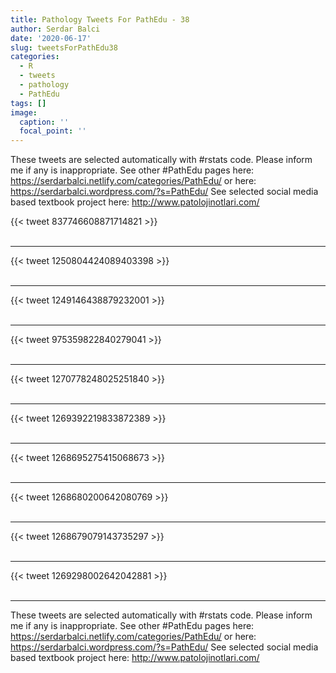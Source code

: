 ```yaml
---
title: Pathology Tweets For PathEdu - 38
author: Serdar Balci
date: '2020-06-17'
slug: tweetsForPathEdu38
categories:
  - R
  - tweets
  - pathology
  - PathEdu
tags: []
image:
  caption: ''
  focal_point: ''
---
```



These tweets are selected automatically with #rstats code. Please inform me if any is inappropriate.
See other #PathEdu pages here: https://serdarbalci.netlify.com/categories/PathEdu/  or here: https://serdarbalci.wordpress.com/?s=PathEdu/ 
See selected social media based textbook project here: http://www.patolojinotlari.com/

{{< tweet 837746608871714821 >}}
<br>
<br>
<hr>
{{< tweet 1250804424089403398 >}}
<br>
<br>
<hr>
{{< tweet 1249146438879232001 >}}
<br>
<br>
<hr>
{{< tweet 975359822840279041 >}}
<br>
<br>
<hr>
{{< tweet 1270778248025251840 >}}
<br>
<br>
<hr>
{{< tweet 1269392219833872389 >}}
<br>
<br>
<hr>
{{< tweet 1268695275415068673 >}}
<br>
<br>
<hr>
{{< tweet 1268680200642080769 >}}
<br>
<br>
<hr>
{{< tweet 1268679079143735297 >}}
<br>
<br>
<hr>
{{< tweet 1269298002642042881 >}}
<br>
<br>
<hr>


These tweets are selected automatically with #rstats code. Please inform me if any is inappropriate.
See other #PathEdu pages here: https://serdarbalci.netlify.com/categories/PathEdu/  or here: https://serdarbalci.wordpress.com/?s=PathEdu/ 
See selected social media based textbook project here: http://www.patolojinotlari.com/
